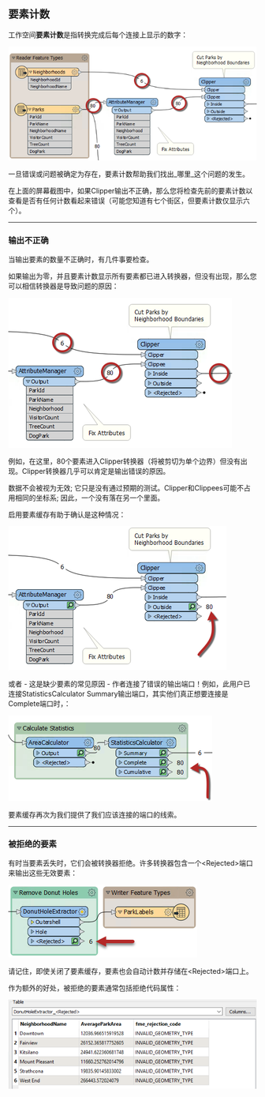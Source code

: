 ## 要素计数

工作空间**要素计数**是指转换完成后每个连接上显示的数字：

![](./Images/Img5.003.FeatureCounts.png)

一旦错误或问题被确定为存在，要素计数帮助我们找出_哪里_这个问题的发生。

在上面的屏幕截图中，如果Clipper输出不正确，那么您将检查先前的要素计数以查看是否有任何计数看起来错误（可能您知道有七个街区，但要素计数仅显示六个）。

---

### 输出不正确

当输出要素的数量不正确时，有几件事要检查。

如果输出为零，并且要素计数显示所有要素都已进入转换器，但没有出现，那么您可以相信转换器是导致问题的原因：

![](./Images/Img5.004.FeatureCountNoFeatures.png)

例如，在这里，80个要素进入Clipper转换器（将被剪切为单个边界）但没有出现。Clipper转换器几乎可以肯定是输出错误的原因。

数据不会被视为无效; 它只是没有通过预期的测试。Clipper和Clippees可能不占用相同的坐标系; 因此，一个没有落在另一个里面。

启用要素缓存有助于确认是这种情况：

![](./Images/Img5.005.FeatureCountNoFeaturesCached.png)

或者 - 这是缺少要素的常见原因 - 作者连接了错误的输出端口！例如，此用户已连接StatisticsCalculator Summary输出端口，其实他们真正想要连接是Complete端口时，：

![](./Images/Img5.006.MissingFeaturesStatsCalc.png)

要素缓存再次为我们提供了我们应该连接的端口的线索。

---

### 被拒绝的要素

有时当要素丢失时，它们会被转换器拒绝。许多转换器包含一个&lt;Rejected&gt;端口来输出这些无效要素：

![](./Images/Img5.007.RejectedPort.png)

请记住，即使关闭了要素缓存，要素也会自动计数并存储在&lt;Rejected&gt;端口上。

作为额外的好处，被拒绝的要素通常包括拒绝代码属性：

![](./Images/Img5.008.RejectedCause.png)
